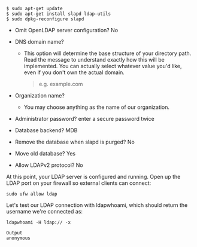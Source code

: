 ```
$ sudo apt-get update
$ sudo apt-get install slapd ldap-utils
$ sudo dpkg-reconfigure slapd
```

- Omit OpenLDAP server configuration? No

- DNS domain name?
  - This option will determine the base structure of your directory path. Read the message to understand exactly how this will be implemented. You can actually select whatever value you'd like, even if you don't own the actual domain.
    > e.g. example.com

- Organization name?
  - You may choose anything as the name of our organization.

- Administrator password? enter a secure password twice

- Database backend? MDB

- Remove the database when slapd is purged? No
- Move old database? Yes
- Allow LDAPv2 protocol? No

At this point, your LDAP server is configured and running. Open up the LDAP port on your firewall so external clients can connect:

```
sudo ufw allow ldap
```

Let's test our LDAP connection with ldapwhoami, which should return the username we're connected as:

```
ldapwhoami -H ldap:// -x
```

```
Output
anonymous
```
